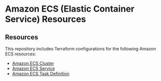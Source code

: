 # Amazon ECS (Elastic Container Service) Resources

## Resources ##

This repository includes Terraform configurations for the following Amazon ECS resources:

- [Amazon ECS Cluster ](./cluster)
- [Amazon ECS Service](./service)
- [Amazon ECS Task Definition](./task_definition)
